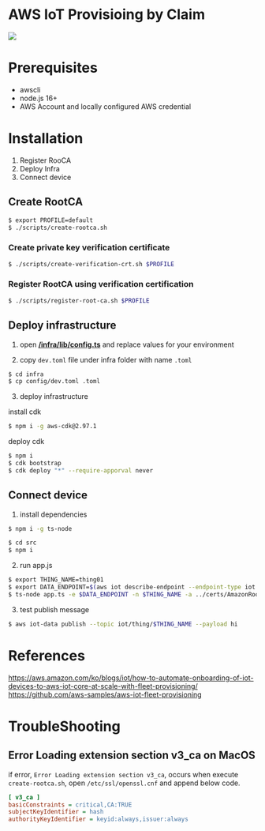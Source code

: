 # AWS IoT Provisioing by Claim

<img src="https://d2908q01vomqb2.cloudfront.net/f6e1126cedebf23e1463aee73f9df08783640400/2020/04/30/fleet-provisioning-1.jpg"/>

# Prerequisites

- awscli
- node.js 16+
- AWS Account and locally configured AWS credential

# Installation

1. Register RooCA
2. Deploy Infra
3. Connect device

## Create RootCA

```bash
$ export PROFILE=default
$ ./scripts/create-rootca.sh
```

### Create private key verification certificate

```bash
$ ./scripts/create-verification-crt.sh $PROFILE
```

### Register RootCA using verification certification

```bash
$ ./scripts/register-root-ca.sh $PROFILE
```

## Deploy infrastructure

1. open [**/infra/lib/config.ts**](infra/config/dev.toml) and replace values for your environment

2. copy `dev.toml` file under infra folder with name `.toml`

```bash
$ cd infra
$ cp config/dev.toml .toml
```

3. deploy infrastructure

install cdk

```bash
$ npm i -g aws-cdk@2.97.1
```

deploy cdk

```bash
$ npm i
$ cdk bootstrap
$ cdk deploy "*" --require-apporval never
```

## Connect device

1. install dependencies

```bash
$ npm i -g ts-node
```

```bash
$ cd src
$ npm i
```

2. run app.js

```bash
$ export THING_NAME=thing01
$ export DATA_ENDPOINT=$(aws iot describe-endpoint --endpoint-type iot:Data-ATS --query endpointAddress --output text)
$ ts-node app.ts -e $DATA_ENDPOINT -n $THING_NAME -a ../certs/AmazonRootCA1.pem -c clientID1 -t demo
```

3. test publish message

```bash
$ aws iot-data publish --topic iot/thing/$THING_NAME --payload hi
```

# References

https://aws.amazon.com/ko/blogs/iot/how-to-automate-onboarding-of-iot-devices-to-aws-iot-core-at-scale-with-fleet-provisioning/
https://github.com/aws-samples/aws-iot-fleet-provisioning

# TroubleShooting

## Error Loading extension section v3_ca on MacOS

if error, `Error Loading extension section v3_ca`, occurs when execute `create-rootca.sh`, open `/etc/ssl/openssl.cnf` and append below code.

```ini
[ v3_ca ]
basicConstraints = critical,CA:TRUE
subjectKeyIdentifier = hash
authorityKeyIdentifier = keyid:always,issuer:always
```
